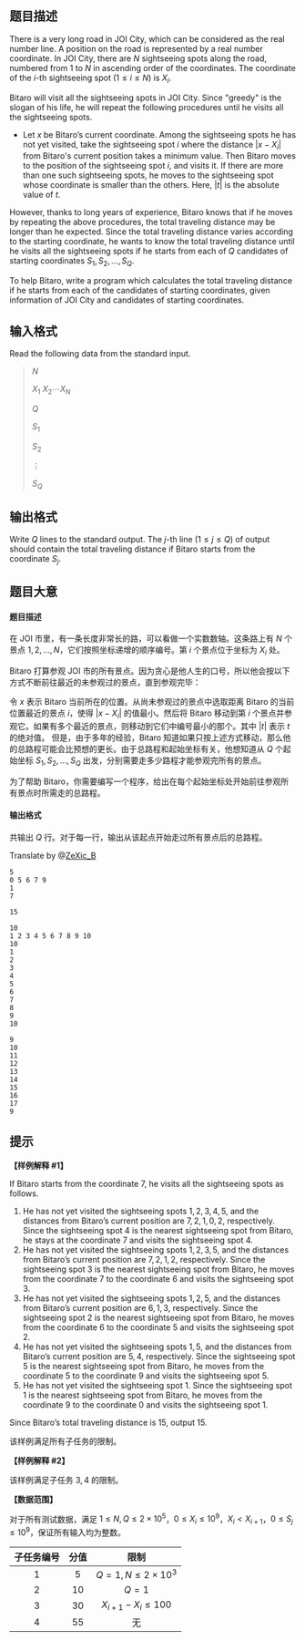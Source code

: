 ## 题目描述
There is a very long road in JOI City, which can be considered as the real number line. A position on the road is represented by a real number coordinate. In JOI City, there are $N$ sightseeing spots along the road, numbered from $1$ to $N$ in ascending order of the coordinates. The coordinate of the $i$-th sightseeing spot $(1\le i\le N)$ is $X_i$.

Bitaro will visit all the sightseeing spots in JOI City. Since "greedy" is the slogan of his life, he will repeat the following procedures until he visits all the sightseeing spots.

- Let $x$ be Bitaro’s current coordinate. Among the sightseeing spots he has not yet visited, take the sightseeing spot $i$ where the distance $|x − X_i|$ from Bitaro's current position takes a minimum value. Then Bitaro moves to the position of the sightseeing spot $i$, and visits it. If there are more than one such sightseeing spots, he moves to the sightseeing spot whose coordinate is smaller than the others. Here, $|t|$ is the absolute value of $t$.

However, thanks to long years of experience, Bitaro knows that if he moves by repeating the above procedures, the total traveling distance may be longer than he expected. Since the total traveling distance varies according to the starting coordinate, he wants to know the total traveling distance until he visits all the sightseeing spots if he starts from each of $Q$ candidates of starting coordinates $S_1, S_2,\dots, S_Q$.

To help Bitaro, write a program which calculates the total traveling distance if he starts from each of the candidates of starting coordinates, given information of JOI City and candidates of starting coordinates.

## 输入格式
Read the following data from the standard input.

> $N$
>
> $X_1\ X_2\cdots X_N$
>
> $Q$
>
> $S_1$
>
> $S_2$
>
> $\vdots$
>
> $S_Q$

## 输出格式
Write $Q$ lines to the standard output. The $j$-th line $(1 \le j \le Q)$ of output should contain the total traveling distance if Bitaro starts from the coordinate $S_j$.

## 题目大意
#### 题目描述
在 JOI 市里，有一条长度非常长的路，可以看做一个实数数轴。这条路上有 $N$ 个景点 $1,2,\dots,N$，它们按照坐标递增的顺序编号。第 $i$ 个景点位于坐标为 $X_i$ 处。

Bitaro 打算参观 JOI 市的所有景点。因为贪心是他人生的口号，所以他会按以下方式不断前往最近的未参观过的景点，直到参观完毕：

令 $x$ 表示 Bitaro 当前所在的位置。从尚未参观过的景点中选取距离 Bitaro 的当前位置最近的景点 $i$，使得 $|x-X_i|$ 的值最小。然后将 Bitaro 移动到第 $i$ 个景点并参观它。如果有多个最近的景点，则移动到它们中编号最小的那个。其中 $|t|$ 表示 $t$ 的绝对值。
但是，由于多年的经验，Bitaro 知道如果只按上述方式移动，那么他的总路程可能会比预想的更长。由于总路程和起始坐标有关，他想知道从 $Q$ 个起始坐标 $S_1,S_2,\dots,S_Q$ 出发，分别需要走多少路程才能参观完所有的景点。

为了帮助 Bitaro，你需要编写一个程序，给出在每个起始坐标处开始前往参观所有景点时所需走的总路程。

#### 输出格式
共输出 $Q$ 行。对于每一行，输出从该起点开始走过所有景点后的总路程。

Translate by @[ZeXic_B](https://www.luogu.com.cn/user/661274)

```input1
5
0 5 6 7 9
1
7

```

```output1
15
```

```input2
10
1 2 3 4 5 6 7 8 9 10
10
1
2
3
4
5
6
7
8
9
10

```

```output2
9
10
11
12
13
14
15
16
17
9

```

## 提示
**【样例解释 #1】**

If Bitaro starts from the coordinate $7$, he visits all the sightseeing spots as follows.
1. He has not yet visited the sightseeing spots $1, 2, 3, 4, 5$, and the distances from Bitaro’s current position are $7, 2, 1, 0, 2$, respectively. Since the sightseeing spot $4$ is the nearest sightseeing spot from Bitaro, he stays at the coordinate $7$ and visits the sightseeing spot $4$.
2. He has not yet visited the sightseeing spots $1, 2, 3, 5$, and the distances from Bitaro’s current position are $7, 2, 1, 2$, respectively. Since the sightseeing spot $3$ is the nearest sightseeing spot from Bitaro, he moves from the coordinate $7$ to the coordinate $6$ and visits the sightseeing spot $3$.
3. He has not yet visited the sightseeing spots $1, 2, 5$, and the distances from Bitaro’s current position are $6, 1, 3$, respectively. Since the sightseeing spot $2$ is the nearest sightseeing spot from Bitaro, he moves from the coordinate $6$ to the coordinate $5$ and visits the sightseeing spot $2$.
4. He has not yet visited the sightseeing spots $1, 5$, and the distances from Bitaro’s current position are $5, 4$, respectively. Since the sightseeing spot $5$ is the nearest sightseeing spot from Bitaro, he moves from the coordinate $5$ to the coordinate $9$ and visits the sightseeing spot $5$.
5. He has not yet visited the sightseeing spot $1$. Since the sightseeing spot $1$ is the nearest sightseeing spot from Bitaro, he moves from the coordinate $9$ to the coordinate $0$ and visits the sightseeing spot $1$.

Since Bitaro’s total traveling distance is $15$, output $15$.

该样例满足所有子任务的限制。

**【样例解释 #2】**

该样例满足子任务 $3, 4$ 的限制。

**【数据范围】**

对于所有测试数据，满足 $1\le N,Q\le2\times10^5$，$0\le X_i\le10^9$，$X_i<X_{i+1}$，$0\le S_j\le10^9$，保证所有输入均为整数。

|子任务编号|分值|限制|
|:-:|:-:|:-:|
|$1$|$5$|$Q=1,N\le2\times10^3$|
|$2$|$10$|$Q=1$|
|$3$|$30$|$X_{i+1}-X_i\le100$|
|$4$|$55$|无|

